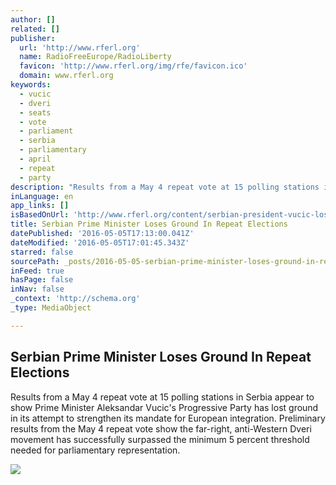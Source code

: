 ```yaml
---
author: []
related: []
publisher:
  url: 'http://www.rferl.org'
  name: RadioFreeEurope/RadioLiberty
  favicon: 'http://www.rferl.org/img/rfe/favicon.ico'
  domain: www.rferl.org
keywords:
  - vucic
  - dveri
  - seats
  - vote
  - parliament
  - serbia
  - parliamentary
  - april
  - repeat
  - party
description: "Results from a May 4 repeat vote at 15 polling stations in Serbia appear to show Prime Minister Aleksandar Vucic's Progressive Party has lost ground in its attempt to strengthen its mandate for European integration. Preliminary results from the May 4 repeat vote show the far-right, anti-Western Dveri movement has successfully surpassed the minimum 5 percent threshold needed for parliamentary representation."
inLanguage: en
app_links: []
isBasedOnUrl: 'http://www.rferl.org/content/serbian-president-vucic-loses-ground-repeat-elections-may-4/27716716.html'
title: Serbian Prime Minister Loses Ground In Repeat Elections
datePublished: '2016-05-05T17:13:00.041Z'
dateModified: '2016-05-05T17:01:45.343Z'
starred: false
sourcePath: _posts/2016-05-05-serbian-prime-minister-loses-ground-in-repeat-elections.md
inFeed: true
hasPage: false
inNav: false
_context: 'http://schema.org'
_type: MediaObject

---
```

<article style=""><h1>Serbian Prime Minister Loses Ground In Repeat Elections</h1><p>Results from a May 4 repeat vote at 15 polling stations in Serbia appear to show Prime Minister Aleksandar Vucic's Progressive Party has lost ground in its attempt to strengthen its mandate for European integration. Preliminary results from the May 4 repeat vote show the far-right, anti-Western Dveri movement has successfully surpassed the minimum 5 percent threshold needed for parliamentary representation.</p><img src="http://gdb.rferl.org/22A68625-E31E-4F3C-91D5-11677EE729DF_mw1024_mh1024_s.jpg" /></article>